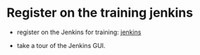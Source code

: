 # Register on the training jenkins

* register on the Jenkins for training:
        [jenkins](http://ec2-52-41-142-136.us-west-2.compute.amazonaws.com:8080/login)

* take a tour of the Jenkins GUI.
